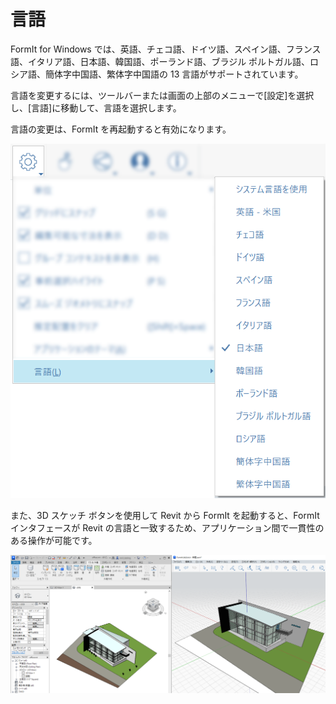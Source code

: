 # 言語

FormIt for Windows では、英語、チェコ語、ドイツ語、スペイン語、フランス語、イタリア語、日本語、韓国語、ポーランド語、ブラジル ポルトガル語、ロシア語、簡体字中国語、繁体字中国語の 13 言語がサポートされています。

言語を変更するには、ツールバーまたは画面の上部のメニューで[設定]を選択し、[言語]に移動して、言語を選択します。

言語の変更は、FormIt を再起動すると有効になります。

![](../.gitbook/assets/localization-language-picker.png)

また、3D スケッチ ボタンを使用して Revit から FormIt を起動すると、FormIt インタフェースが Revit の言語と一致するため、アプリケーション間で一貫性のある操作が可能です。

![](../.gitbook/assets/revit-formit-language-matching.png)
